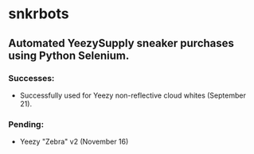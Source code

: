 # snkrbots

## Automated YeezySupply sneaker purchases using Python Selenium. 


### Successes:
* Successfully used for Yeezy non-reflective cloud whites (September 21). 

### Pending:
* Yeezy "Zebra" v2 (November 16)
